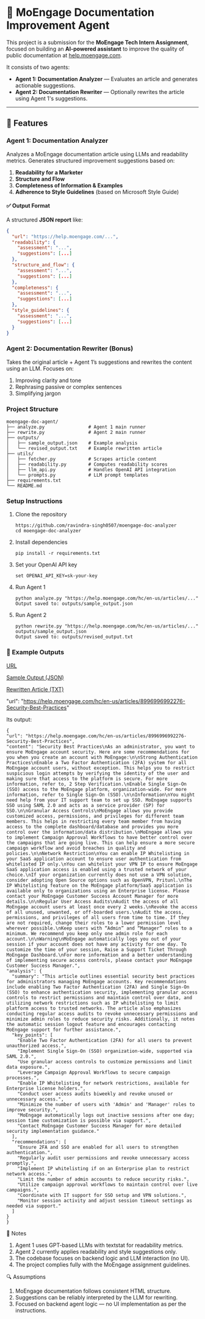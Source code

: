 # 📘 MoEngage Documentation Improvement Agent

This project is a submission for the **MoEngage Tech Intern Assignment**, focused on building an **AI-powered assistant** to improve the quality of public documentation at [help.moengage.com](https://help.moengage.com).

It consists of two agents:

- **Agent 1: Documentation Analyzer** — Evaluates an article and generates actionable suggestions.
- **Agent 2: Documentation Rewriter** — Optionally rewrites the article using Agent 1's suggestions.

---

## 🚀 Features

### Agent 1: Documentation Analyzer

Analyzes a MoEngage documentation article using LLMs and readability metrics. Generates structured improvement suggestions based on:

1. **Readability for a Marketer**
2. **Structure and Flow**
3. **Completeness of Information & Examples**
4. **Adherence to Style Guidelines** (based on Microsoft Style Guide)

#### ✅ Output Format

A structured **JSON report** like:

```json
{
  "url": "https://help.moengage.com/...",
  "readability": {
    "assessment": "...",
    "suggestions": [...]
  },
  "structure_and_flow": {
    "assessment": "...",
    "suggestions": [...]
  },
  "completeness": {
    "assessment": "...",
    "suggestions": [...]
  },
  "style_guidelines": {
    "assessment": "...",
    "suggestions": [...]
  }
}
```
### Agent 2: Documentation Rewriter (Bonus)

Takes the original article + Agent 1’s suggestions and rewrites the content using an LLM. Focuses on:
1. Improving clarity and tone
2. Rephrasing passive or complex sentences
3. Simplifying jargon

### Project Structure
```
moengage-doc-agent/
├── analyze.py                # Agent 1 main runner
├── rewrite.py                # Agent 2 main runner
├── outputs/
│   ├── sample_output.json    # Example analysis
│   └── revised_output.txt    # Example rewritten article
├── utils/
│   ├── fetcher.py            # Scrapes article content
│   ├── readability.py        # Computes readability scores
│   ├── llm_api.py            # Handles OpenAI API integration
│   └── prompts.py            # LLM prompt templates
├── requirements.txt
└── README.md
```
### Setup Instructions
1. Clone the repository
   ```
   https://github.com/ravindra-singh0507/moengage-doc-analyzer
   cd moengage-doc-analyzer
   ```
3. Install dependencies
   ```
   pip install -r requirements.txt
   ```
5. Set your OpenAI API key
   ```
   set OPENAI_API_KEY=sk-your-key
   ```
7. Run Agent 1
   ```
   python analyze.py "https://help.moengage.com/hc/en-us/articles/..."
   Output saved to: outputs/sample_output.json
   ```
9. Run Agent 2
    ```
   python rewrite.py "https://help.moengage.com/hc/en-us/articles/..." outputs/sample_output.json
   Output saved to: outputs/revised_output.txt
    ```
### 📄 Example Outputs
[URL](https://help.moengage.com/hc/en-us/articles/8996996992276-Security-Best-Practices)

[Sample Output (JSON)](outputs/sample_output.json)

[Rewritten Article (TXT)](outputs/revised_output.txt)

  "url": "https://help.moengage.com/hc/en-us/articles/8996996992276-Security-Best-Practices"
  
  Its output:
  ```
  {
  "url": "https://help.moengage.com/hc/en-us/articles/8996996992276-Security-Best-Practices",
  "content": "Security Best Practices\nAs an administrator, you want to ensure MoEngage account security. Here are some recommendations for you when you create an account with MoEngage:\n\nStrong Authentication Practices\nEnable a Two Factor Authentication (2FA) system for all MoEngage account users, without exception. This helps you to restrict suspicious login attempts by verifying the identity of the user and making sure that access to the platform is secure. For more information, refer to, 2 Step Verification.\nEnable Single Sign-On (SSO) access to the MoEngage platform, organization-wide. For more information, refer to Single Sign-On (SSO).\n\nInformation\nYou might need help from your IT support team to set up SSO. MoEngage supports SSO using SAML 2.0 and acts as a service provider (SP) for SSO.\n\nGranular Access Controls\nMoEngage allows you provide customized access, permissions, and privileges for different team members. This helps in restricting every team member from having access to the complete dashboard/database and provides you more control over the information/data distribution.\nMoEngage allows you to implement Campaign Approval Workflows to have better control over the campaigns that are going live. This can help ensure a more secure campaign workflow and avoid breaches in quality and policies.\n\nNetwork Restriction\nYou can enable IP Whitelisting in your SaaS application account to ensure user authentication from whitelisted IP only.\nYou can whitelist your VPN IP to ensure MoEngage SaaS application access is enabled using a trusted network of your choice.\nIf your organization currently does not use a VPN solution, consider adopting Open Source options such as OpenVPN, Pritunl.\nThe IP Whitelisting feature on the MoEngage platform/SaaS application is available only to organizations using an Enterprise license. Please contact your MoEngage Customer Success Account Manager for more details.\n\nRegular User Access Audits\nAudit the access of all MoEngage account users at least once every 2 weeks.\nRevoke the access of all unused, unwanted, or off-boarded users.\nAudit the access, permissions, and privileges of all users from time to time. If they are not required, change their roles to a lower permission level wherever possible.\nKeep users with “Admin” and “Manager” roles to a minimum. We recommend you keep only one admin role for each account.\n\nWarning\nMoEngage automatically logs you out of your session if your account does not have any activity for one day. To customize the time of your session, Raise a Support Ticket Through MoEngage Dashboard.\nFor more information and a better understanding of implementing secure access controls, please contact your MoEngage Customer Success Manager.",
  "analysis": {
    "summary": "This article outlines essential security best practices for administrators managing MoEngage accounts. Key recommendations include enabling Two Factor Authentication (2FA) and Single Sign-On (SSO) to enhance authentication security, implementing granular access controls to restrict permissions and maintain control over data, and utilizing network restrictions such as IP whitelisting to limit platform access to trusted networks. The article also emphasizes conducting regular access audits to revoke unnecessary permissions and minimize admin roles to reduce security risks. Additionally, it notes the automatic session logout feature and encourages contacting MoEngage support for further assistance.",
    "key_points": [
      "Enable Two Factor Authentication (2FA) for all users to prevent unauthorized access.",
      "Implement Single Sign-On (SSO) organization-wide, supported via SAML 2.0.",
      "Use granular access controls to customize permissions and limit data exposure.",
      "Leverage Campaign Approval Workflows to secure campaign processes.",
      "Enable IP Whitelisting for network restrictions, available for Enterprise license holders.",
      "Conduct user access audits biweekly and revoke unused or unnecessary access.",
      "Minimize the number of users with 'Admin' and 'Manager' roles to improve security.",
      "MoEngage automatically logs out inactive sessions after one day; session time customization is possible via support.",
      "Contact MoEngage Customer Success Manager for more detailed security implementation guidance."
    ],
    "recommendations": [
      "Ensure 2FA and SSO are enabled for all users to strengthen authentication.",
      "Regularly audit user permissions and revoke unnecessary access promptly.",
      "Implement IP whitelisting if on an Enterprise plan to restrict network access.",
      "Limit the number of admin accounts to reduce security risks.",
      "Utilize campaign approval workflows to maintain control over live campaigns.",
      "Coordinate with IT support for SSO setup and VPN solutions.",
      "Monitor session activity and adjust session timeout settings as needed via support."
    ]
  }
}
```
📌 Notes
1. Agent 1 uses GPT-based LLMs with textstat for readability metrics.
2. Agent 2 currently applies readability and style suggestions only.
3. The codebase focuses on backend logic and LLM interaction (no UI).
4. The project complies fully with the MoEngage assignment guidelines.

🔍 Assumptions
1. MoEngage documentation follows consistent HTML structure.
2. Suggestions can be reliably interpreted by the LLM for rewriting.
3. Focused on backend agent logic — no UI implementation as per the instructions.
